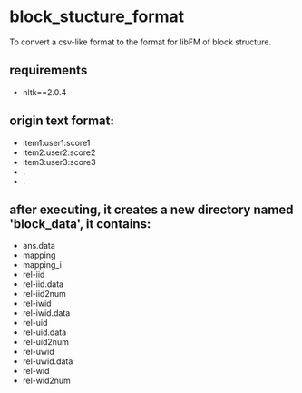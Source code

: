 block_stucture_format
=====================
To convert a csv-like format to the format for libFM of block structure.

requirements
---------------------
- nltk==2.0.4

origin text format:
---------------------
- item1:user1:score1
- item2:user2:score2
- item3:user3:score3
- .
- .

after executing, it creates a new directory named 'block_data', it contains:
---------------------
- ans.data
- mapping
- mapping_i
- rel-iid
- rel-iid.data
- rel-iid2num
- rel-iwid
- rel-iwid.data
- rel-uid
- rel-uid.data
- rel-uid2num
- rel-uwid
- rel-uwid.data
- rel-wid
- rel-wid2num

